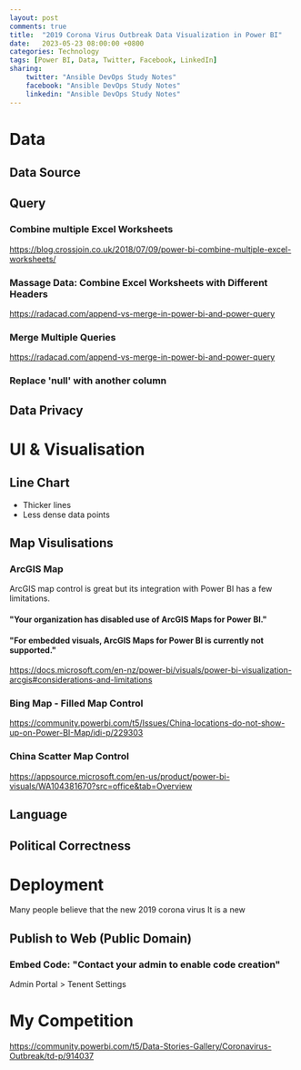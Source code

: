 ```yaml
---
layout: post
comments: true
title:  "2019 Corona Virus Outbreak Data Visualization in Power BI"
date:   2023-05-23 08:00:00 +0800
categories: Technology
tags: [Power BI, Data, Twitter, Facebook, LinkedIn]
sharing:
    twitter: "Ansible DevOps Study Notes"
    facebook: "Ansible DevOps Study Notes"
    linkedin: "Ansible DevOps Study Notes"
---
```


# Data
## Data Source

## Query
### Combine multiple Excel Worksheets
https://blog.crossjoin.co.uk/2018/07/09/power-bi-combine-multiple-excel-worksheets/

### Massage Data: Combine Excel Worksheets with Different Headers
https://radacad.com/append-vs-merge-in-power-bi-and-power-query

### Merge Multiple Queries
https://radacad.com/append-vs-merge-in-power-bi-and-power-query


### Replace 'null' with another column

## Data Privacy


# UI & Visualisation
## Line Chart
* Thicker lines
* Less dense data points


## Map Visulisations
### ArcGIS Map
ArcGIS map control is great but its integration with Power BI has a few limitations.

#### "Your organization has disabled use of ArcGIS Maps for Power BI."

#### "For embedded visuals, ArcGIS Maps for Power BI is currently not supported."
https://docs.microsoft.com/en-nz/power-bi/visuals/power-bi-visualization-arcgis#considerations-and-limitations

### Bing Map - Filled Map Control
https://community.powerbi.com/t5/Issues/China-locations-do-not-show-up-on-Power-BI-Map/idi-p/229303

### China Scatter Map Control
https://appsource.microsoft.com/en-us/product/power-bi-visuals/WA104381670?src=office&tab=Overview

## Language

## Political Correctness



# Deployment
Many people believe that the new 2019 corona virus It is a new 

## Publish to Web (Public Domain)
### Embed Code: "Contact your admin to enable code creation"
Admin Portal > Tenent Settings

# My Competition
https://community.powerbi.com/t5/Data-Stories-Gallery/Coronavirus-Outbreak/td-p/914037
